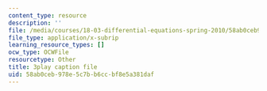 ```yaml
---
content_type: resource
description: ''
file: /media/courses/18-03-differential-equations-spring-2010/58ab0ceb978e5c7bb6ccbf8e5a381daf_te6Mplq3DCU.vtt
file_type: application/x-subrip
learning_resource_types: []
ocw_type: OCWFile
resourcetype: Other
title: 3play caption file
uid: 58ab0ceb-978e-5c7b-b6cc-bf8e5a381daf
---
```

